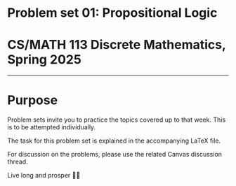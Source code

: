 # Problem set 01: Propositional Logic
# CS/MATH 113 Discrete Mathematics, Spring 2025
***

# Purpose
Problem sets invite you to practice the topics covered up to that week. This is to be attempted individually.

The task for this problem set is explained in the accompanying LaTeX file.

For discussion on the problems, please use the related Canvas discussion thread.

Live long and prosper 🖖🏽
